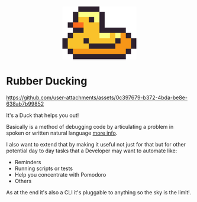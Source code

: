 <p align="center">
    <img src="docs/big_duck.png" width="200">
</p>

# Rubber Ducking

https://github.com/user-attachments/assets/0c397679-b372-4bda-be8e-638ab7b99852

It's a Duck that helps you out!

Basically is a method of debugging code by articulating a problem in spoken or written natural language [more info](https://en.wikipedia.org/wiki/Rubber_duck_debugging).

I also want to extend that by making it useful not just for that but for other potential day to day tasks that a Developer may want to automate like:
* Reminders
* Running scripts or tests
* Help you concentrate with Pomodoro
* Others

As at the end it's also a CLI it's pluggable to anything so the sky is the limit!.
